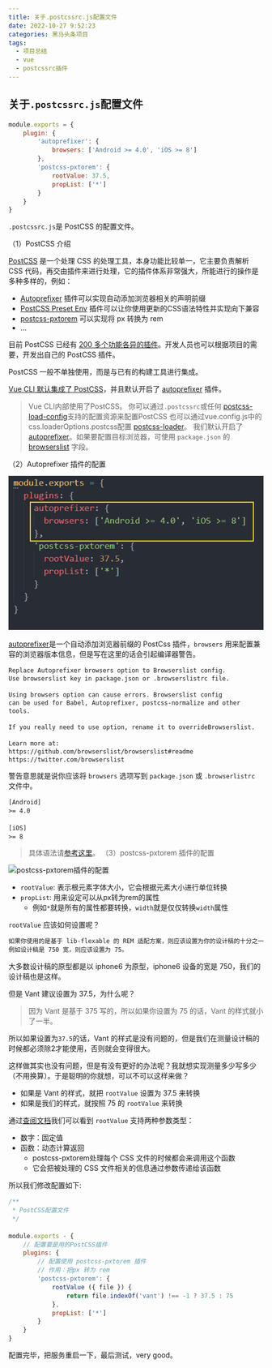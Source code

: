 ```yaml
---
title: 关于.postcssrc.js配置文件
date: 2022-10-27 9:52:23
categories: 黑马头条项目
tags: 
  - 项目总结
  - vue
  - postcssrc插件  
---
```


## **关于`.postcssrc.js`配置文件**

```javascript
module.exports = {
    plugin: {
        'autoprefixer': {
            browsers: ['Android >= 4.0', 'iOS >= 8']
        },
        'postcss-pxtorem': {
            rootValue: 37.5,
            propList: ['*']
        }
    }
}
```

`.postcssrc.js`是 PostCSS 的配置文件。

（1）PostCSS 介绍

[PostCSS](https://postcss.org/) 是一个处理 CSS 的处理工具，本身功能比较单一，它主要负责解析 CSS 代码，再交由插件来进行处理，它的插件体系非常强大，所能进行的操作是多种多样的，例如：

- [Autoprefixer](https://github.com/postcss/autoprefixer) 插件可以实现自动添加浏览器相关的声明前缀
- [PostCSS Preset Env](https://github.com/csstools/postcss-preset-env) 插件可以让你使用更新的CSS语法特性并实现向下兼容
- [postcss-pxtorem](https://github.com/cuth/postcss-pxtorem) 可以实现将 px 转换为 rem
- ...

目前 PostCSS 已经有 [200 多个功能各异的插件](https://github.com/postcss/postcss/blob/master/docs/plugins.md)。开发人员也可以根据项目的需要，开发出自己的 PostCSS 插件。

PostCSS 一般不单独使用，而是与已有的构建工具进行集成。

[Vue CLI 默认集成了 PostCSS](https://cli.vuejs.org/zh/guide/css.html#postcss)，并且默认开启了 [autoprefixer](https://github.com/postcss/autoprefixer) 插件。

>Vue CLI内部使用了PostCSS。
>你可以通过`.postcssrc`或任何 [postcss-load-config](https://github.com/michael-ciniawsky/postcss-load-config)支持的配置资源来配置PostCSS
>也可以通过vue.config.js中的css.loaderOptions.postcss配置 [postcss-loader](https://github.com/postcss/postcss-loader)。
>我们默认开启了[autoprefixer](https://github.com/postcss/autoprefixer)。如果要配置目标浏览器，可使用 `package.json` 的 [browserslist](https://cli.vuejs.org/zh/guide/browser-compatibility.html#browserslist) 字段。

（2）Autoprefixer 插件的配置

![Autoprefixer插件的配置](./img/image-20200319104557718.png)

[autoprefixer](https://github.com/postcss/autoprefixer)是一个自动添加浏览器前缀的 PostCss 插件，`browsers` 用来配置兼容的浏览器版本信息，但是写在这里的话会引起编译器警告。

```error
Replace Autoprefixer browsers option to Browserslist config.
Use browserslist key in package.json or .browserslistrc file.

Using browsers option can cause errors. Browserslist config
can be used for Babel, Autoprefixer, postcss-normalize and other tools.

If you really need to use option, rename it to overrideBrowserslist.

Learn more at:
https://github.com/browserslist/browserslist#readme
https://twitter.com/browserslist
```

警告意思就是说你应该将 `browsers` 选项写到 `package.json` 或 `.browserlistrc` 文件中。

```default
[Android]
>= 4.0

[iOS]
>= 8
```

>具体语法请[参考这里](https://github.com/browserslist/browserslist)。
（3）postcss-pxtorem 插件的配置

![postcss-pxtorem插件的配置](./img/image-20200319105610557.png)

- `rootValue`: 表示根元素字体大小，它会根据元素大小进行单位转换
- `propList`: 用来设定可以从px转为rem的属性
  - 例如`*`就是所有的属性都要转换，`width`就是仅仅转换`width`属性

`rootValue` 应该如何设置呢？

```default
如果你使用的是基于 lib-flexable 的 REM 适配方案，则应该设置为你的设计稿的十分之一。
例如设计稿是 750 宽，则应该设置为 75。
```

大多数设计稿的原型都是以 iphone6 为原型，iphone6 设备的宽是 750，我们的设计稿也是这样。

但是 Vant 建议设置为 37.5，为什么呢？

>因为 Vant 是基于 375 写的，所以如果你设置为 75 的话，Vant 的样式就小了一半。

所以如果设置为`37.5`的话，Vant 的样式是没有问题的，但是我们在测量设计稿的时候都必须除2才能使用，否则就会变得很大。

这样做其实也没有问题，但是有没有更好的办法呢？我就想实现测量多少写多少（不用换算）。于是聪明的你就想，可以不可以这样来做？

- 如果是 Vant 的样式，就把 `rootValue` 设置为 37.5 来转换
- 如果是我们的样式，就按照 75 的 `rootValue` 来转换

通过[查阅文档](https://github.com/cuth/postcss-pxtorem#options)我们可以看到 `rootValue` 支持两种参数类型：

- 数字：固定值
- 函数：动态计算返回
  - postcss-pxtorem处理每个 CSS 文件的时候都会来调用这个函数
  - 它会把被处理的 CSS 文件相关的信息通过参数传递给该函数

所以我们修改配置如下:

```javascript
/**
 * PostCSS配置文件
 */

module.exports - {
    // 配置要是用的PostCSS插件
    plugins: {
        // 配置使用 postcss-pxtorem 插件
        // 作用：把px 转为 rem
        'postcss-pxtorem': {
            rootValue ({ file }) {
                return file.indexOf('vant') !== -1 ? 37.5 : 75
            },
            propList: ['*']
        }
    }
}
```

配置完毕，把服务重启一下，最后测试，very good。
